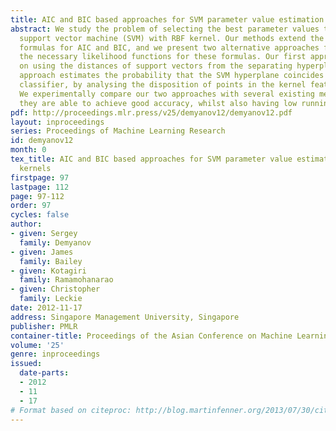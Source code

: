 ```yaml
---
title: AIC and BIC based approaches for SVM parameter value estimation with RBF kernels
abstract: We study the problem of selecting the best parameter values to use for a
  support vector machine (SVM) with RBF kernel. Our methods extend the well-known
  formulas for AIC and BIC, and we present two alternative approaches for calculating
  the necessary likelihood functions for these formulas. Our first approach is based
  on using the distances of support vectors from the separating hyperplane. Our second
  approach estimates the probability that the SVM hyperplane coincides with the Bayes
  classifier, by analysing the disposition of points in the kernel feature space.
  We experimentally compare our two approaches with several existing methods and show
  they are able to achieve good accuracy, whilst also having low running time.
pdf: http://proceedings.mlr.press/v25/demyanov12/demyanov12.pdf
layout: inproceedings
series: Proceedings of Machine Learning Research
id: demyanov12
month: 0
tex_title: AIC and BIC based approaches for SVM parameter value estimation with RBF
  kernels
firstpage: 97
lastpage: 112
page: 97-112
order: 97
cycles: false
author:
- given: Sergey
  family: Demyanov
- given: James
  family: Bailey
- given: Kotagiri
  family: Ramamohanarao
- given: Christopher
  family: Leckie
date: 2012-11-17
address: Singapore Management University, Singapore
publisher: PMLR
container-title: Proceedings of the Asian Conference on Machine Learning
volume: '25'
genre: inproceedings
issued:
  date-parts:
  - 2012
  - 11
  - 17
# Format based on citeproc: http://blog.martinfenner.org/2013/07/30/citeproc-yaml-for-bibliographies/
---
```

